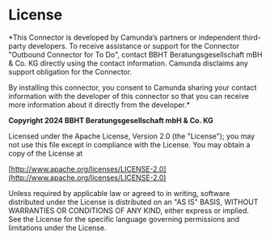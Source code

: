 # License

*This Connector is developed by Camunda’s partners or independent third-party developers. 
To receive assistance or support for the Connector "Outbound Connector for To Do", contact 
BBHT Beratungsgesellschaft mBH & Co. KG directly using the contact information. Camunda 
disclaims any support obligation for the Connector.

By installing this connector, you consent to Camunda sharing your contact information 
with the developer of this connector so that you can receive more information about it
directly from the developer.*

**Copyright 2024 BBHT Beratungsgesellschaft mbH & Co. KG**

Licensed under the Apache License, Version 2.0 (the "License");
you may not use this file except in compliance with the License.
You may obtain a copy of the License at

[http://www.apache.org/licenses/LICENSE-2.0](http://www.apache.org/licenses/LICENSE-2.0)

Unless required by applicable law or agreed to in writing, software
distributed under the License is distributed on an "AS IS" BASIS,
WITHOUT WARRANTIES OR CONDITIONS OF ANY KIND, either express or implied.
See the License for the specific language governing permissions and
limitations under the License.

